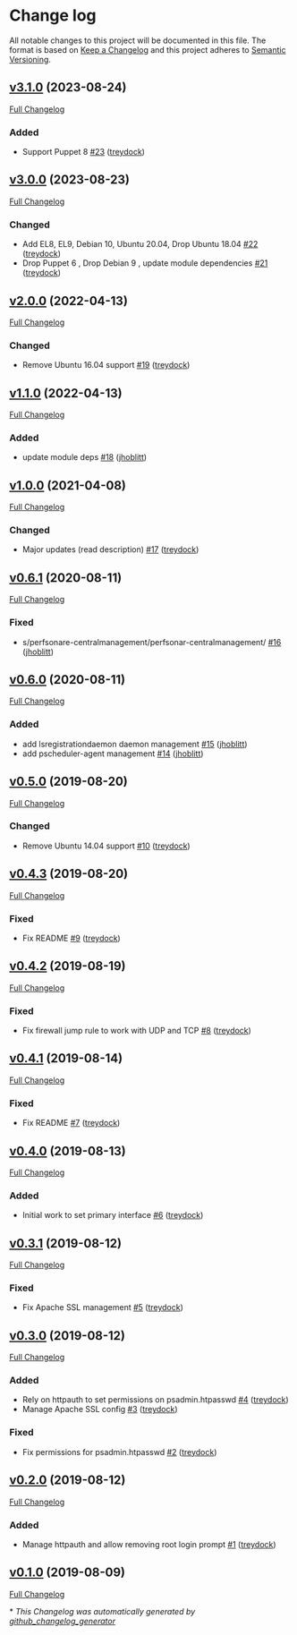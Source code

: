 # Change log

All notable changes to this project will be documented in this file. The format is based on [Keep a Changelog](http://keepachangelog.com/en/1.0.0/) and this project adheres to [Semantic Versioning](http://semver.org).

## [v3.1.0](https://github.com/treydock/puppet-module-perfsonar/tree/v3.1.0) (2023-08-24)

[Full Changelog](https://github.com/treydock/puppet-module-perfsonar/compare/v3.0.0...v3.1.0)

### Added

- Support Puppet 8 [\#23](https://github.com/treydock/puppet-module-perfsonar/pull/23) ([treydock](https://github.com/treydock))

## [v3.0.0](https://github.com/treydock/puppet-module-perfsonar/tree/v3.0.0) (2023-08-23)

[Full Changelog](https://github.com/treydock/puppet-module-perfsonar/compare/v2.0.0...v3.0.0)

### Changed

- Add EL8, EL9, Debian 10, Ubuntu 20.04, Drop Ubuntu 18.04 [\#22](https://github.com/treydock/puppet-module-perfsonar/pull/22) ([treydock](https://github.com/treydock))
- Drop Puppet 6 , Drop Debian 9 , update module dependencies [\#21](https://github.com/treydock/puppet-module-perfsonar/pull/21) ([treydock](https://github.com/treydock))

## [v2.0.0](https://github.com/treydock/puppet-module-perfsonar/tree/v2.0.0) (2022-04-13)

[Full Changelog](https://github.com/treydock/puppet-module-perfsonar/compare/v1.1.0...v2.0.0)

### Changed

- Remove Ubuntu 16.04 support [\#19](https://github.com/treydock/puppet-module-perfsonar/pull/19) ([treydock](https://github.com/treydock))

## [v1.1.0](https://github.com/treydock/puppet-module-perfsonar/tree/v1.1.0) (2022-04-13)

[Full Changelog](https://github.com/treydock/puppet-module-perfsonar/compare/v1.0.0...v1.1.0)

### Added

- update module deps [\#18](https://github.com/treydock/puppet-module-perfsonar/pull/18) ([jhoblitt](https://github.com/jhoblitt))

## [v1.0.0](https://github.com/treydock/puppet-module-perfsonar/tree/v1.0.0) (2021-04-08)

[Full Changelog](https://github.com/treydock/puppet-module-perfsonar/compare/v0.6.1...v1.0.0)

### Changed

- Major updates \(read description\) [\#17](https://github.com/treydock/puppet-module-perfsonar/pull/17) ([treydock](https://github.com/treydock))

## [v0.6.1](https://github.com/treydock/puppet-module-perfsonar/tree/v0.6.1) (2020-08-11)

[Full Changelog](https://github.com/treydock/puppet-module-perfsonar/compare/v0.6.0...v0.6.1)

### Fixed

- s/perfsonare-centralmanagement/perfsonar-centralmanagement/ [\#16](https://github.com/treydock/puppet-module-perfsonar/pull/16) ([jhoblitt](https://github.com/jhoblitt))

## [v0.6.0](https://github.com/treydock/puppet-module-perfsonar/tree/v0.6.0) (2020-08-11)

[Full Changelog](https://github.com/treydock/puppet-module-perfsonar/compare/v0.5.0...v0.6.0)

### Added

- add lsregistrationdaemon daemon management [\#15](https://github.com/treydock/puppet-module-perfsonar/pull/15) ([jhoblitt](https://github.com/jhoblitt))
- add pscheduler-agent management [\#14](https://github.com/treydock/puppet-module-perfsonar/pull/14) ([jhoblitt](https://github.com/jhoblitt))

## [v0.5.0](https://github.com/treydock/puppet-module-perfsonar/tree/v0.5.0) (2019-08-20)

[Full Changelog](https://github.com/treydock/puppet-module-perfsonar/compare/v0.4.3...v0.5.0)

### Changed

- Remove Ubuntu 14.04 support [\#10](https://github.com/treydock/puppet-module-perfsonar/pull/10) ([treydock](https://github.com/treydock))

## [v0.4.3](https://github.com/treydock/puppet-module-perfsonar/tree/v0.4.3) (2019-08-20)

[Full Changelog](https://github.com/treydock/puppet-module-perfsonar/compare/v0.4.2...v0.4.3)

### Fixed

- Fix README [\#9](https://github.com/treydock/puppet-module-perfsonar/pull/9) ([treydock](https://github.com/treydock))

## [v0.4.2](https://github.com/treydock/puppet-module-perfsonar/tree/v0.4.2) (2019-08-19)

[Full Changelog](https://github.com/treydock/puppet-module-perfsonar/compare/v0.4.1...v0.4.2)

### Fixed

- Fix firewall jump rule to work with UDP and TCP [\#8](https://github.com/treydock/puppet-module-perfsonar/pull/8) ([treydock](https://github.com/treydock))

## [v0.4.1](https://github.com/treydock/puppet-module-perfsonar/tree/v0.4.1) (2019-08-14)

[Full Changelog](https://github.com/treydock/puppet-module-perfsonar/compare/v0.4.0...v0.4.1)

### Fixed

- Fix README [\#7](https://github.com/treydock/puppet-module-perfsonar/pull/7) ([treydock](https://github.com/treydock))

## [v0.4.0](https://github.com/treydock/puppet-module-perfsonar/tree/v0.4.0) (2019-08-13)

[Full Changelog](https://github.com/treydock/puppet-module-perfsonar/compare/v0.3.1...v0.4.0)

### Added

- Initial work to set primary interface [\#6](https://github.com/treydock/puppet-module-perfsonar/pull/6) ([treydock](https://github.com/treydock))

## [v0.3.1](https://github.com/treydock/puppet-module-perfsonar/tree/v0.3.1) (2019-08-12)

[Full Changelog](https://github.com/treydock/puppet-module-perfsonar/compare/v0.3.0...v0.3.1)

### Fixed

- Fix Apache SSL management [\#5](https://github.com/treydock/puppet-module-perfsonar/pull/5) ([treydock](https://github.com/treydock))

## [v0.3.0](https://github.com/treydock/puppet-module-perfsonar/tree/v0.3.0) (2019-08-12)

[Full Changelog](https://github.com/treydock/puppet-module-perfsonar/compare/v0.2.0...v0.3.0)

### Added

- Rely on httpauth to set permissions on psadmin.htpasswd [\#4](https://github.com/treydock/puppet-module-perfsonar/pull/4) ([treydock](https://github.com/treydock))
- Manage Apache SSL config [\#3](https://github.com/treydock/puppet-module-perfsonar/pull/3) ([treydock](https://github.com/treydock))

### Fixed

- Fix permissions for psadmin.htpasswd [\#2](https://github.com/treydock/puppet-module-perfsonar/pull/2) ([treydock](https://github.com/treydock))

## [v0.2.0](https://github.com/treydock/puppet-module-perfsonar/tree/v0.2.0) (2019-08-12)

[Full Changelog](https://github.com/treydock/puppet-module-perfsonar/compare/v0.1.0...v0.2.0)

### Added

- Manage httpauth and allow removing root login prompt [\#1](https://github.com/treydock/puppet-module-perfsonar/pull/1) ([treydock](https://github.com/treydock))

## [v0.1.0](https://github.com/treydock/puppet-module-perfsonar/tree/v0.1.0) (2019-08-09)

[Full Changelog](https://github.com/treydock/puppet-module-perfsonar/compare/e3340b095b537cb201ba5c8b39402dcc59a58785...v0.1.0)



\* *This Changelog was automatically generated by [github_changelog_generator](https://github.com/github-changelog-generator/github-changelog-generator)*

